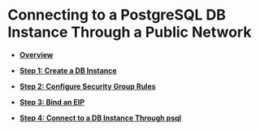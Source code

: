 # Connecting to a PostgreSQL DB Instance Through a Public Network<a name="rds_02_0018"></a>

-   **[Overview](overview-(PostgreSQL).md)**  

-   **[Step 1: Create a DB Instance](step-1-create-a-db-instance-(PostgreSQL).md)**  

-   **[Step 2: Configure Security Group Rules](step-2-configure-security-group-rules-(PostgreSQL).md)**  

-   **[Step 3: Bind an EIP](step-3-bind-an-eip-(PostgreSQL).md)**  

-   **[Step 4: Connect to a DB Instance Through psql](step-4-connect-to-a-db-instance-through-psql.md)**  


